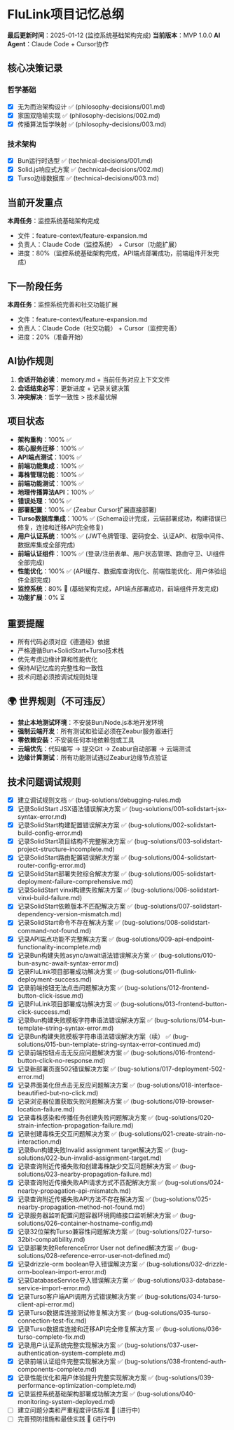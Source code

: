 # FluLink项目记忆总纲
**最后更新时间**：2025-01-12 (监控系统基础架构完成)
**当前版本**：MVP 1.0.0
**AI Agent**：Claude Code + Cursor协作

## 核心决策记录
### 哲学基础
- [x] 无为而治架构设计 ✅ (philosophy-decisions/001.md)
- [x] 家国双隐喻实现 ✅ (philosophy-decisions/002.md)  
- [x] 传播算法哲学映射 ✅ (philosophy-decisions/003.md)

### 技术架构
- [x] Bun运行时选型 ✅ (technical-decisions/001.md)
- [x] Solid.js响应式方案 ✅ (technical-decisions/002.md)
- [x] Turso边缘数据库 ✅ (technical-decisions/003.md)

## 当前开发重点
**本周任务**：监控系统基础架构完成
- 文件：feature-context/feature-expansion.md
- 负责人：Claude Code（监控系统） + Cursor（功能扩展）
- 进度：80%（监控系统基础架构完成，API端点部署成功，前端组件开发完成）

## 下一阶段任务
**本周任务**：监控系统完善和社交功能扩展
- 文件：feature-context/feature-expansion.md
- 负责人：Claude Code（社交功能） + Cursor（监控完善）
- 进度：20%（准备开始）

## AI协作规则
1. **会话开始必读**：memory.md + 当前任务对应上下文文件
2. **会话结束必写**：更新进度 + 记录关键决策
3. **冲突解决**：哲学一致性 > 技术最优解

## 项目状态
- **架构重构**：100% ✅
- **核心服务迁移**：100% ✅
- **API端点测试**：100% ✅
- **前端功能集成**：100% ✅
- **毒株管理功能**：100% ✅
- **前端功能测试**：100% ✅
- **地理传播算法API**：100% ✅
- **错误处理**：100% ✅
- **部署配置**：100% ✅ (Zeabur Cursor扩展直接部署)
- **Turso数据库集成**：100% ✅ (Schema设计完成，云端部署成功，构建错误已修复，连接和迁移API完全修复)
- **用户认证系统**：100% ✅ (JWT令牌管理、密码安全、认证API、权限中间件、数据库集成全部完成)
- **前端认证组件**：100% ✅ (登录/注册表单、用户状态管理、路由守卫、UI组件全部完成)
- **性能优化**：100% ✅ (API缓存、数据库查询优化、前端性能优化、用户体验组件全部完成)
- **监控系统**：80% 🔄 (基础架构完成，API端点部署成功，前端组件开发完成)
- **功能扩展**：0% ⏳

## 重要提醒
- 所有代码必须对应《德道经》依据
- 严格遵循Bun+SolidStart+Turso技术栈
- 优先考虑边缘计算和性能优化
- 保持AI记忆库的完整性和一致性
- 技术问题必须按调试规则处理

## 🌍 世界规则（不可违反）
- **禁止本地测试环境**：不安装Bun/Node.js本地开发环境
- **强制云端开发**：所有测试和验证必须在Zeabur服务器进行
- **零依赖安装**：不安装任何本地依赖包或工具
- **云端优先**：代码编写 → 提交Git → Zeabur自动部署 → 云端测试
- **边缘计算测试**：所有功能测试通过Zeabur边缘节点验证

## 技术问题调试规则
- [x] 建立调试规则文档 ✅ (bug-solutions/debugging-rules.md)
- [x] 记录SolidStart JSX语法错误解决方案 ✅ (bug-solutions/001-solidstart-jsx-syntax-error.md)
- [x] 记录SolidStart构建配置错误解决方案 ✅ (bug-solutions/002-solidstart-build-config-error.md)
- [x] 记录SolidStart项目结构不完整解决方案 ✅ (bug-solutions/003-solidstart-project-structure-incomplete.md)
- [x] 记录SolidStart路由配置错误解决方案 ✅ (bug-solutions/004-solidstart-router-config-error.md)
- [x] 记录SolidStart部署失败综合解决方案 ✅ (bug-solutions/005-solidstart-deployment-failure-comprehensive.md)
- [x] 记录SolidStart vinxi构建失败解决方案 ✅ (bug-solutions/006-solidstart-vinxi-build-failure.md)
- [x] 记录SolidStart依赖版本不匹配解决方案 ✅ (bug-solutions/007-solidstart-dependency-version-mismatch.md)
- [x] 记录SolidStart命令不存在解决方案 ✅ (bug-solutions/008-solidstart-command-not-found.md)
- [x] 记录API端点功能不完整解决方案 ✅ (bug-solutions/009-api-endpoint-functionality-incomplete.md)
- [x] 记录Bun构建失败async/await语法错误解决方案 ✅ (bug-solutions/010-bun-async-await-syntax-error.md)
- [x] 记录FluLink项目部署成功解决方案 ✅ (bug-solutions/011-flulink-deployment-success.md)
- [x] 记录前端按钮无法点击问题解决方案 ✅ (bug-solutions/012-frontend-button-click-issue.md)
- [x] 记录FluLink项目部署成功解决方案 ✅ (bug-solutions/013-frontend-button-click-success.md)
- [x] 记录Bun构建失败模板字符串语法错误解决方案 ✅ (bug-solutions/014-bun-template-string-syntax-error.md)
- [x] 记录Bun构建失败模板字符串语法错误解决方案（续） ✅ (bug-solutions/015-bun-template-string-syntax-error-continued.md)
- [x] 记录前端按钮点击无反应问题解决方案 ✅ (bug-solutions/016-frontend-button-click-no-response.md)
- [x] 记录新部署页面502错误解决方案 ✅ (bug-solutions/017-deployment-502-error.md)
- [x] 记录界面美化但点击无反应问题解决方案 ✅ (bug-solutions/018-interface-beautified-but-no-click.md)
- [x] 记录浏览器位置获取失败问题解决方案 ✅ (bug-solutions/019-browser-location-failure.md)
- [x] 记录毒株感染和传播任务创建失败问题解决方案 ✅ (bug-solutions/020-strain-infection-propagation-failure.md)
- [x] 记录创建毒株无交互问题解决方案 ✅ (bug-solutions/021-create-strain-no-interaction.md)
- [x] 记录Bun构建失败Invalid assignment target解决方案 ✅ (bug-solutions/022-bun-invalid-assignment-target.md)
- [x] 记录查询附近传播失败和创建毒株缺少交互问题解决方案 ✅ (bug-solutions/023-nearby-propagation-failure.md)
- [x] 记录查询附近传播失败API请求方式不匹配解决方案 ✅ (bug-solutions/024-nearby-propagation-api-mismatch.md)
- [x] 记录查询附近传播失败API方法不存在解决方案 ✅ (bug-solutions/025-nearby-propagation-method-not-found.md)
- [x] 记录服务器监听配置问题容器环境网络接口监听解决方案 ✅ (bug-solutions/026-container-hostname-config.md)
- [x] 记录32位架构Turso兼容性问题解决方案 ✅ (bug-solutions/027-turso-32bit-compatibility.md)
- [x] 记录部署失败ReferenceError User not defined解决方案 ✅ (bug-solutions/028-reference-error-user-not-defined.md)
- [x] 记录drizzle-orm boolean导入错误解决方案 ✅ (bug-solutions/032-drizzle-orm-boolean-import-error.md)
- [x] 记录DatabaseService导入错误解决方案 ✅ (bug-solutions/033-database-service-import-error.md)
- [x] 记录Turso客户端API调用方式错误解决方案 ✅ (bug-solutions/034-turso-client-api-error.md)
- [x] 记录Turso数据库连接测试修复解决方案 ✅ (bug-solutions/035-turso-connection-test-fix.md)
- [x] 记录Turso数据库连接和迁移API完全修复解决方案 ✅ (bug-solutions/036-turso-complete-fix.md)
- [x] 记录用户认证系统完整实现解决方案 ✅ (bug-solutions/037-user-authentication-system-complete.md)
- [x] 记录前端认证组件完整实现解决方案 ✅ (bug-solutions/038-frontend-auth-components-complete.md)
- [x] 记录性能优化和用户体验提升完整实现解决方案 ✅ (bug-solutions/039-performance-optimization-complete.md)
- [x] 记录监控系统基础架构部署成功解决方案 ✅ (bug-solutions/040-monitoring-system-deployed.md)
- [ ] 建立问题分类和严重程度评估标准 🔄 (进行中)
- [ ] 完善预防措施和最佳实践 🔄 (进行中)